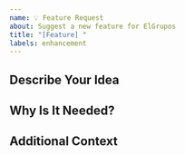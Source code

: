 ```yaml
---
name: 💡 Feature Request
about: Suggest a new feature for ElGrupos
title: "[Feature] "
labels: enhancement
---
```


## Describe Your Idea

<!-- What’s the feature or enhancement? -->

## Why Is It Needed?

<!-- What problem does it solve or how does it help? -->

## Additional Context

<!-- Links, screenshots, mockups, etc. -->
